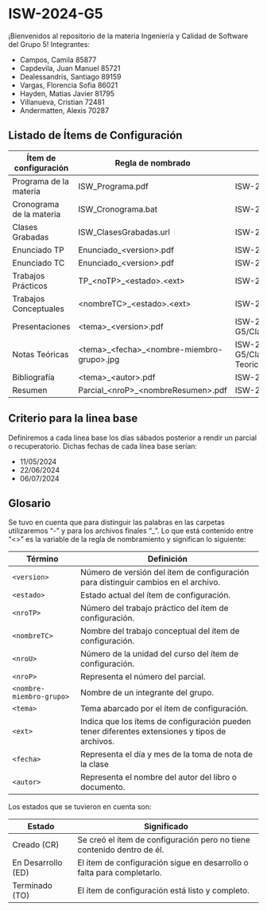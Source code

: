 # ISW-2024-G5
¡Bienvenidos al repositorio de la materia Ingeniería y Calidad de Software del Grupo 5!
Integrantes:
- Campos, Camila 85877
- Capdevila, Juan Manuel 85721
- Dealessandris, Santiago 89159
- Vargas, Florencia Sofia 86021
- Hayden, Matias Javier 81795
- Villanueva, Cristian 72481
- Andermatten, Alexis 70287


## Listado de Ítems de Configuración
| Ítem de configuración       | Regla de nombrado                  | Ubicación                                |
|-----------------------------|-----------------------------------|-----------------------------------------|
| Programa de la materia      | ISW_Programa.pdf                  | ISW-2024-G5/Materiales/Programa         |
| Cronograma de la materia    | ISW_Cronograma.bat                | ISW-2024-G5/Materiales                  |
| Clases Grabadas             | ISW_ClasesGrabadas.url            | ISW-2024-G5/Materiales                  |
| Enunciado TP                | Enunciado_\<version>.pdf          | ISW-2024-G5/Trabajos-Prácticos/TP_\<noTP>|
| Enunciado TC                | Enunciado_\<version>.pdf         | ISW-2024-G5/Trabajos-Conceptuales/\<nombreTC>|
| Trabajos Prácticos          | TP_\<noTP>_\<estado>.\<ext>          | ISW-2024-G5/Trabajos-Prácticos/\<noTP>   |
| Trabajos Conceptuales       | \<nombreTC>_\<estado>.\<ext>         | ISW-2024-G5/Trabajos-Conceptuales/\<nombreTC>|
| Presentaciones              | \<tema>_\<version>.pdf     | ISW-2024-G5/Clases/Teóricas/\<unidad>/\<grupo>/Presentaciones|
| Notas Teóricas              | \<tema>\_\<fecha>\_\<nombre-miembro-grupo>.jpg| ISW-2024-G5/Clases/Teóricas/\<unidad>/\<grupo>/Notas-Teoricas|
|Bibliografía|\<tema>\_\<autor>.pdf|ISW-2024-G5/Materiales/Bibliografía|
|Resumen|Parcial_\<nroP>\_\<nombreResumen>.pdf|ISW-2024-G5/Materiales/Resúmenes|

## Criterio para la linea base
Definiremos a cada línea base los días sábados posterior a rendir un parcial o recuperatorio.
Dichas fechas de cada línea base serían:
- 11/05/2024
- 22/06/2024
- 06/07/2024

## Glosario

Se tuvo en cuenta que para distinguir las palabras en las carpetas utilizaremos “-” y para los archivos finales “_”. Lo que está contenido entre “<>” es la variable de la regla de nombramiento y significan lo siguiente:

| Término                | Definición                                                                                                    |
|------------------------|---------------------------------------------------------------------------------------------------------------|
| `<version>`            | Número de versión del ítem de configuración para distinguir cambios en el archivo.                            |
| `<estado>`             | Estado actual del ítem de configuración.                                                                       |
| `<nroTP>`              | Número del trabajo práctico del ítem de configuración.                                            |
| `<nombreTC>`          | Nombre del trabajo conceptual del ítem de configuración.                                        |
| `<nroU>`               | Número de la unidad del curso del ítem de configuración.                                           |
| `<nroP>`               | Representa el número del parcial.                                                      |
| `<nombre-miembro-grupo>` | Nombre de un integrante del grupo.                                    |
| `<tema>`               | Tema abarcado por el ítem de configuración.                                                                   |
| `<ext>`                | Indica que los ítems de configuración pueden tener diferentes extensiones y tipos de archivos.              |
| `<fecha>`              | Representa el día y mes de la toma de nota de la clase                 |
| `<autor>`              | Representa el nombre del autor del libro o documento.                              |


Los estados que se tuvieron en cuenta son:

| Estado          | Significado                                                   |
|-----------------|---------------------------------------------------------------|
| Creado (CR)     | Se creó el ítem de configuración pero no tiene contenido dentro de él.           |
| En Desarrollo (ED) | El ítem de configuración sigue en desarrollo o falta para completarlo.          |
| Terminado (TO) | El ítem de configuración está listo y completo.                                  |



